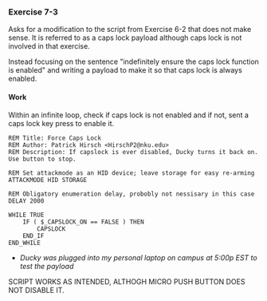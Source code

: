 ### Exercise 7-3
Asks for a modification to the script from Exercise 6-2 that does not make sense.  It is referred to as a caps lock payload although caps lock is not involved in  that exercise.

Instead focusing on the sentence "indefinitely ensure the caps lock function is enabled" and writing a payload to make it so that caps lock is always enabled.
#### Work
Within an infinite loop, check if caps lock is not enabled and if not, sent a caps lock key press to enable it.
```DuckyScript
REM Title: Force Caps Lock
REM Author: Patrick Hirsch <HirschP2@nku.edu>
REM Description: If capslock is ever disabled, Ducky turns it back on.  Use button to stop.

REM Set attackmode as an HID device; leave storage for easy re-arming
ATTACKMODE HID STORAGE

REM Obligatory enumeration delay, probobly not nessisary in this case
DELAY 2000

WHILE TRUE
	IF ( $_CAPSLOCK_ON == FALSE ) THEN
		CAPSLOCK
	END_IF
END_WHILE
```
* *Ducky was plugged into my personal laptop on campus at 5:00p EST to test the payload*

SCRIPT WORKS AS INTENDED, ALTHOGH MICRO PUSH BUTTON DOES NOT DISABLE IT.
